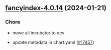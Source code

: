 

## [fancyindex-4.0.14](https://github.com/truecharts/charts/compare/fancyindex-4.0.13...fancyindex-4.0.14) (2024-01-21)

### Chore



- move all incubator to dev

- update metadata in chart.yaml ([#17457](https://github.com/truecharts/charts/issues/17457))